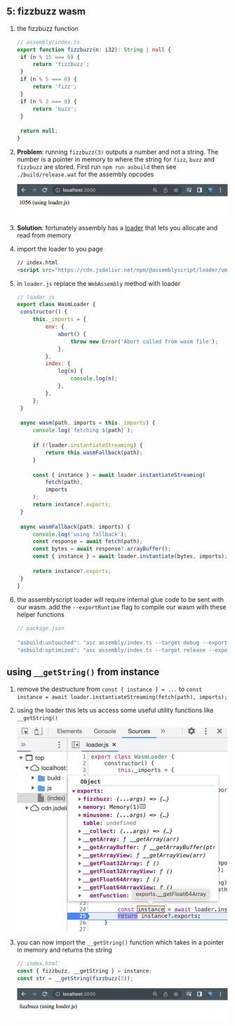 ## 5: fizzbuzz wasm

1. the fizzbuzz function

   ```ts
   // assembly/index.ts
   export function fizzbuzz(n: i32): String | null {
   	if (n % 15 === 0) {
   		return 'fizzbuzz';
   	}
   	if (n % 5 === 0) {
   		return 'fizz';
   	}
   	if (n % 3 === 0) {
   		return 'buzz';
   	}

   	return null;
   }
   ```

1. **Problem**: running `fizzbuzz(3)` outputs a number and not a string. The number is a pointer in memory to where the string for `fizz`, `buzz` and `fizzbuzz` are stored. First run `npm run asbuild` then see `./build/release.wat` for the assembly opcodes

   ![fizzbuzz ptr](../resources/fizzbuzz-ptr.png)

1. **Solution**: fortunately assembly has a [loader](https://github.com/AssemblyScript/assemblyscript/tree/main/lib/loader) that lets you allocate and read from memory
1. import the loader to you page

   ```html
   // index.html
   <script src="https://cdn.jsdelivr.net/npm/@assemblyscript/loader/umd/index.js"></script>
   ```

1. in `loader.js` replace the `WebAssembly` method with loader

   ```js
   // loader.js
   export class WasmLoader {
   	constructor() {
   		this._imports = {
   			env: {
   				abort() {
   					throw new Error('Abort called from wasm file');
   				},
   			},
   			index: {
   				log(n) {
   					console.log(n);
   				},
   			},
   		};
   	}

   	async wasm(path, imports = this._imports) {
   		console.log(`fetching ${path}`);

   		if (!loader.instantiateStreaming) {
   			return this.wasmFallback(path);
   		}

   		const { instance } = await loader.instantiateStreaming(
   			fetch(path),
   			imports
   		);
   		return instance?.exports;
   	}

   	async wasmFallback(path, imports) {
   		console.log('using fallback');
   		const response = await fetch(path);
   		const bytes = await response?.arrayBuffer();
   		const { instance } = await loader.instantiate(bytes, imports);

   		return instance?.exports;
   	}
   }
   ```

1. the assemblyscript loader will require internal glue code to be sent with our wasm. add the `--exportRuntime` flag to compile our wasm with these helper functions

   ```js
   // package.json

   "asbuild:untouched": "asc assembly/index.ts --target debug --exportRuntime",
   "asbuild:optimized": "asc assembly/index.ts --target release --exportRuntime"
   ```

## using `__getString()` from instance

1. remove the destructure from `const { instance } = ...` to `const instance = await loader.instantiateStreaming(fetch(path), imports);`

1. using the loader this lets us access some useful utility functions like `__getString()`

   ![instance utilities](../resources/__getString.png)

1. you can now import the `__getString()` function which takes in a pointer in memory and returns the string

   ```js
   // index.html
   const { fizzbuzz, __getString } = instance;
   const str = __getString(fizzbuzz(3));
   ```

   ![fizzbuzz](../resources/fizzbuzz.png)
